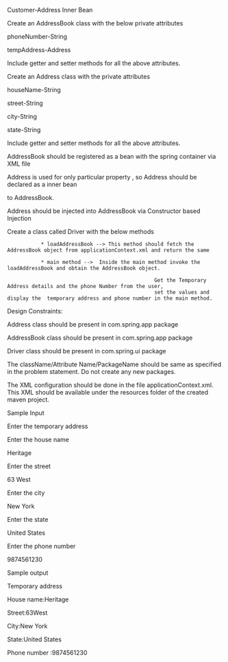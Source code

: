 Customer-Address Inner Bean

Create an AddressBook class with the below private attributes

phoneNumber-String

tempAddress-Address

 

Include getter and setter methods for all the above attributes.

Create an Address class with the private attributes

houseName-String

street-String

city-String

state-String

Include getter and setter methods for all the above attributes.

AddressBook should be registered as a bean with the spring container via XML file

Address is used for only particular property , so Address should be declared as a inner bean

to AddressBook.

Address should be injected into AddressBook via Constructor based Injection

Create a class called Driver with the below methods

               * loadAddressBook --> This method should fetch the AddressBook object from applicationContext.xml and return the same    

               * main method -->  Inside the main method invoke the loadAddressBook and obtain the AddressBook object. 

                                                    Get the Temporary Address details and the phone Number from the user, 
                                                    set the values and display the  temporary address and phone number in the main method.
                                                    
 Design Constraints:

Address class should be present in com.spring.app package

AddressBook class should be present in com.spring.app package

Driver class should be present in com.spring.ui package

The className/Attribute Name/PackageName should be same as specified in the problem statement. Do not create any new packages.

The XML configuration should be done in the file applicationContext.xml. This XML should be available under the resources folder of the created maven project.

 Sample Input

Enter the temporary address

Enter the house name

Heritage

Enter the street

63 West

Enter the city

New York

Enter the state

United States

Enter the phone number

9874561230

Sample output

Temporary address

House name:Heritage

Street:63West

City:New York

State:United States

Phone number :9874561230


